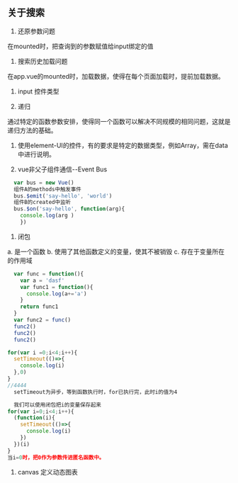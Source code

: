  关于搜索
 ---

 1. 还原参数问题

 在mounted时，把查询到的参数赋值给input绑定的值

 1. 搜索历史加载问题

 在app.vue的mounted时，加载数据，使得在每个页面加载时，提前加载数据。

 1. input 控件类型

 1. 递归

  通过特定的函数参数安排，使得同一个函数可以解决不同规模的相同问题，这就是递归方法的基础。

1. 使用element-UI的控件，有的要求是特定的数据类型，例如Array，需在data中进行说明。

1. vue非父子组件通信--Event Bus
```js
  var bus = new Vue()
  组件A的methods中触发事件
  bus.$emit('say-hello', 'world')
  组件B的created中监听
  bus.$on('say-hello', function(arg){
    console.log(arg )
    })
  ```

1. 闭包

  a. 是一个函数
  b. 使用了其他函数定义的变量，使其不被销毁
  c. 存在于变量所在的作用域
```js
  var func = function(){
    var a = 'dasf'
    var func1 = function(){
      console.log(a+='a')
    }
    return func1
  }
  var func2 = func()
  func2()
  func2()
  func2()
```
```js
for(var i =0;i<4;i++){
  setTimeout(()=>{
    console.log(i)
  },0)
}
//4444
  setTimeout为异步，等到函数执行时，for已执行完，此时i的值为4

  我们可以使用闭包把i的变量保存起来
for(var i=0;i<4;i++){
  (function(i){
    setTimeout(()=>{
      console.log(i)
    })
  })(i)
}
当i=0时，把0作为参数传进匿名函数中。
```
1. canvas 定义动态图表
